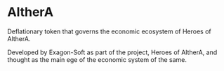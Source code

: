 # AltherA
Deflationary token that governs the economic ecosystem of Heroes of AltherA.

Developed by Exagon-Soft as part of the project, Heroes of AltherA, and thought as the main ege of the economic system of the same.


